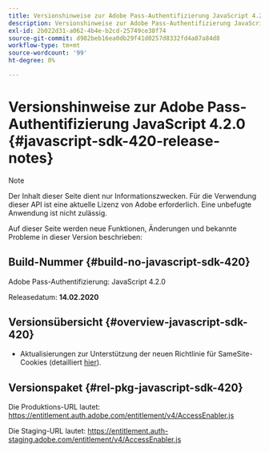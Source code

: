 ```yaml
---
title: Versionshinweise zur Adobe Pass-Authentifizierung JavaScript 4.2.0
description: Versionshinweise zur Adobe Pass-Authentifizierung JavaScript 4.2.0
exl-id: 2b022d31-a062-4b4e-b2cd-25749ce38f74
source-git-commit: d982beb16ea0db29f41d0257d8332fd4a07a84d8
workflow-type: tm+mt
source-wordcount: '99'
ht-degree: 0%

---
```


# Versionshinweise zur Adobe Pass-Authentifizierung JavaScript 4.2.0 {#javascript-sdk-420-release-notes}

>[!NOTE]
>
>Der Inhalt dieser Seite dient nur Informationszwecken. Für die Verwendung dieser API ist eine aktuelle Lizenz von Adobe erforderlich. Eine unbefugte Anwendung ist nicht zulässig.

Auf dieser Seite werden neue Funktionen, Änderungen und bekannte Probleme in dieser Version beschrieben:

## Build-Nummer {#build-no-javascript-sdk-420}

Adobe Pass-Authentifizierung: JavaScript 4.2.0

Releasedatum: **14.02.2020**


## Versionsübersicht {#overview-javascript-sdk-420}

* Aktualisierungen zur Unterstützung der neuen Richtlinie für SameSite-Cookies (detailliert [hier](https://datatracker.ietf.org/doc/html/draft-ietf-httpbis-cookie-same-site-00)).


## Versionspaket {#rel-pkg-javascript-sdk-420}

Die Produktions-URL lautet: https://entitlement.auth.adobe.com/entitlement/v4/AccessEnabler.js

Die Staging-URL lautet: https://entitlement.auth-staging.adobe.com/entitlement/v4/AccessEnabler.js
